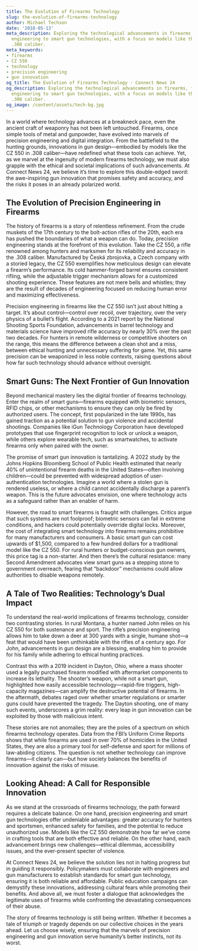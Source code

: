 ```yaml
---
title: The Evolution of Firearms Technology
slug: the-evolution-of-firearms-technology
author: Michael Techson
date: '2018-05-13'
meta_description: Exploring the technological advancements in firearms, from precision
  engineering to smart gun technologies, with a focus on models like the CZ 550 in
  .308 caliber.
meta_keywords:
- firearms
- CZ 550
- technology
- precision engineering
- gun innovation
og_title: The Evolution of Firearms Technology - Connect News 24
og_description: Exploring the technological advancements in firearms, from precision
  engineering to smart gun technologies, with a focus on models like the CZ 550 in
  .308 caliber.
og_image: /content/assets/tech-bg.jpg
---
```

<!--# Firearms Technology: A Double-Edged Sword of Innovation -->
In a world where technology advances at a breakneck pace, even the ancient craft of weaponry has not been left untouched. Firearms, once simple tools of metal and gunpowder, have evolved into marvels of precision engineering and digital integration. From the battlefield to the hunting grounds, innovations in gun design—embodied by models like the CZ 550 in .308 caliber—have redefined what these tools can achieve. Yet, as we marvel at the ingenuity of modern firearms technology, we must also grapple with the ethical and societal implications of such advancements. At Connect News 24, we believe it’s time to explore this double-edged sword: the awe-inspiring gun innovation that promises safety and accuracy, and the risks it poses in an already polarized world.

## The Evolution of Precision Engineering in Firearms

The history of firearms is a story of relentless refinement. From the crude muskets of the 17th century to the bolt-action rifles of the 20th, each era has pushed the boundaries of what a weapon can do. Today, precision engineering stands at the forefront of this evolution. Take the CZ 550, a rifle renowned among hunters and marksmen for its reliability and accuracy in the .308 caliber. Manufactured by Česká zbrojovka, a Czech company with a storied legacy, the CZ 550 exemplifies how meticulous design can elevate a firearm’s performance. Its cold hammer-forged barrel ensures consistent rifling, while the adjustable trigger mechanism allows for a customized shooting experience. These features are not mere bells and whistles; they are the result of decades of engineering focused on reducing human error and maximizing effectiveness.

Precision engineering in firearms like the CZ 550 isn’t just about hitting a target. It’s about control—control over recoil, over trajectory, over the very physics of a bullet’s flight. According to a 2021 report by the National Shooting Sports Foundation, advancements in barrel technology and materials science have improved rifle accuracy by nearly 30% over the past two decades. For hunters in remote wilderness or competitive shooters on the range, this means the difference between a clean shot and a miss, between ethical hunting and unnecessary suffering for game. Yet, this same precision can be weaponized in less noble contexts, raising questions about how far such technology should advance without oversight.

## Smart Guns: The Next Frontier of Gun Innovation

Beyond mechanical mastery lies the digital frontier of firearms technology. Enter the realm of smart guns—firearms equipped with biometric sensors, RFID chips, or other mechanisms to ensure they can only be fired by authorized users. The concept, first popularized in the late 1990s, has gained traction as a potential solution to gun violence and accidental shootings. Companies like iGun Technology Corporation have developed prototypes that use fingerprint recognition to lock or unlock a weapon, while others explore wearable tech, such as smartwatches, to activate firearms only when paired with the owner.

The promise of smart gun innovation is tantalizing. A 2022 study by the Johns Hopkins Bloomberg School of Public Health estimated that nearly 40% of unintentional firearm deaths in the United States—often involving children—could be prevented with widespread adoption of user-authentication technologies. Imagine a world where a stolen gun is rendered useless, or where a child cannot accidentally discharge a parent’s weapon. This is the future advocates envision, one where technology acts as a safeguard rather than an enabler of harm.

However, the road to smart firearms is fraught with challenges. Critics argue that such systems are not foolproof; biometric sensors can fail in extreme conditions, and hackers could potentially override digital locks. Moreover, the cost of integrating smart technology into firearms remains prohibitive for many manufacturers and consumers. A basic smart gun can cost upwards of $1,500, compared to a few hundred dollars for a traditional model like the CZ 550. For rural hunters or budget-conscious gun owners, this price tag is a non-starter. And then there’s the cultural resistance: many Second Amendment advocates view smart guns as a stepping stone to government overreach, fearing that “backdoor” mechanisms could allow authorities to disable weapons remotely.

## A Tale of Two Realities: Technology’s Dual Impact

To understand the real-world implications of firearms technology, consider two contrasting stories. In rural Montana, a hunter named John relies on his CZ 550 for both sustenance and sport. The rifle’s precision engineering allows him to take down a deer at 300 yards with a single, humane shot—a feat that would have been unthinkable with the rifles of a century ago. For John, advancements in gun design are a blessing, enabling him to provide for his family while adhering to ethical hunting practices.

Contrast this with a 2019 incident in Dayton, Ohio, where a mass shooter used a legally purchased firearm modified with aftermarket components to increase its lethality. The shooter’s weapon, while not a smart gun, highlighted how easily accessible technology—rapid-fire triggers, high-capacity magazines—can amplify the destructive potential of firearms. In the aftermath, debates raged over whether smarter regulations or smarter guns could have prevented the tragedy. The Dayton shooting, one of many such events, underscores a grim reality: every leap in gun innovation can be exploited by those with malicious intent.

These stories are not anomalies; they are the poles of a spectrum on which firearms technology operates. Data from the FBI’s Uniform Crime Reports shows that while firearms are used in over 70% of homicides in the United States, they are also a primary tool for self-defense and sport for millions of law-abiding citizens. The question is not whether technology can improve firearms—it clearly can—but how society balances the benefits of innovation against the risks of misuse.

## Looking Ahead: A Call for Responsible Innovation

As we stand at the crossroads of firearms technology, the path forward requires a delicate balance. On one hand, precision engineering and smart gun technologies offer undeniable advantages: greater accuracy for hunters and sportsmen, enhanced safety for families, and the potential to reduce unauthorized use. Models like the CZ 550 demonstrate how far we’ve come in crafting tools that are both effective and reliable. On the other hand, each advancement brings new challenges—ethical dilemmas, accessibility issues, and the ever-present specter of violence.

At Connect News 24, we believe the solution lies not in halting progress but in guiding it responsibly. Policymakers must collaborate with engineers and gun manufacturers to establish standards for smart gun technology, ensuring it is both reliable and affordable. Public education campaigns can demystify these innovations, addressing cultural fears while promoting their benefits. And above all, we must foster a dialogue that acknowledges the legitimate uses of firearms while confronting the devastating consequences of their abuse.

The story of firearms technology is still being written. Whether it becomes a tale of triumph or tragedy depends on our collective choices in the years ahead. Let us choose wisely, ensuring that the marvels of precision engineering and gun innovation serve humanity’s better instincts, not its worst.